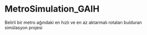 # MetroSimulation_GAIH
Belirli bir metro ağındaki en hızlı ve en az aktarmalı rotaları bulduran simülasyon projesi
